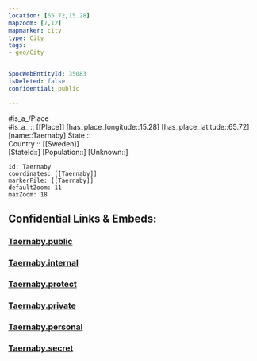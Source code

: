 ```yaml
---
location: [65.72,15.28] 
mapzoom: [7,12] 
mapmarker: city 
type: City
tags:
- geo/City


SpocWebEntityId: 35083
isDeleted: false
confidential: public

---
```

#is_a_/Place  
#is_a_ :: [[Place]] 
[has_place_longitude::15.28] 
[has_place_latitude::65.72] 
[name::Taernaby] 
State ::  
Country :: [[Sweden]]  
[StateId::] 
[Population::] 
[Unknown::] 


```leaflet
id: Taernaby
coordinates: [[Taernaby]] 
markerFile: [[Taernaby]] 
defaultZoom: 11 
maxZoom: 18
```


## Confidential Links & Embeds: 

### [Taernaby.public](/_public/\Earth\Continent\Europe\Europe~North\Sweden\Provinces~Sweden\Västerbotten\CityTaernaby.public.md) 

### [Taernaby.internal](/_internal/\Earth\Continent\Europe\Europe~North\Sweden\Provinces~Sweden\Västerbotten\CityTaernaby.internal.md) 

### [Taernaby.protect](/_protect/\Earth\Continent\Europe\Europe~North\Sweden\Provinces~Sweden\Västerbotten\CityTaernaby.protect.md) 

### [Taernaby.private](/_private/\Earth\Continent\Europe\Europe~North\Sweden\Provinces~Sweden\Västerbotten\CityTaernaby.private.md) 

### [Taernaby.personal](/_personal/\Earth\Continent\Europe\Europe~North\Sweden\Provinces~Sweden\Västerbotten\CityTaernaby.personal.md) 

### [Taernaby.secret](/_secret/\Earth\Continent\Europe\Europe~North\Sweden\Provinces~Sweden\Västerbotten\CityTaernaby.secret.md)

